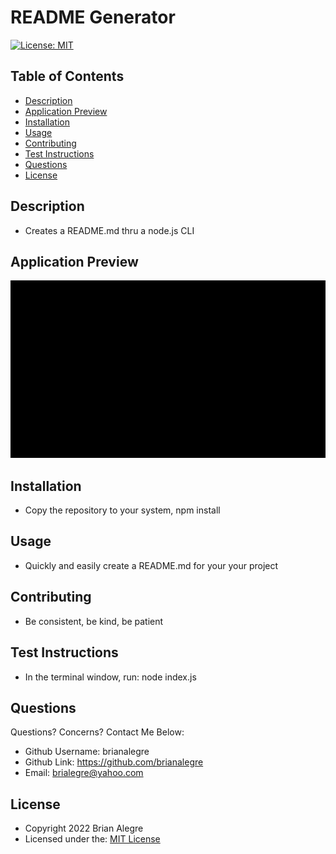 # README Generator
[![License: MIT](https://img.shields.io/badge/License-MIT-yellow.svg)](https://opensource.org/licenses/MIT)

## Table of Contents
- [Description](#Description)
- [Application Preview](#Application-Preview)
- [Installation](#Installation)
- [Usage](#Usage)
- [Contributing](#Contributing)
- [Test Instructions](#Test-Instructions)
- [Questions](#Questions)
- [License](#License)

## Description
- Creates a README.md thru a node.js CLI

## Application Preview
<p align="left">
<img alt="README Gen Demo 1" src="../../assets/images/READMEGenDemoGif1.gif">
</p>

## Installation
- Copy the repository to your system, npm install

## Usage
- Quickly and easily create a README.md for your your project

## Contributing
- Be consistent, be kind, be patient

## Test Instructions
- In the terminal window, run: node index.js

## Questions
Questions? Concerns?  Contact Me Below:
- Github Username: brianalegre
- Github Link: https://github.com/brianalegre 
- Email: brialegre@yahoo.com

## License
- Copyright 2022 Brian Alegre
- Licensed under the: [MIT License](https://opensource.org/licenses/MIT) 
